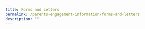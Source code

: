 ```yaml
---
title: Forms and Letters
permalink: /parents-engagement-information/forms-and-letters
description: ""
---
```

